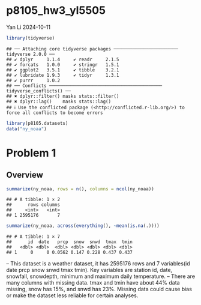 p8105_hw3_yl5505
================
Yan Li
2024-10-11

``` r
library(tidyverse)
```

    ## ── Attaching core tidyverse packages ──────────────────────── tidyverse 2.0.0 ──
    ## ✔ dplyr     1.1.4     ✔ readr     2.1.5
    ## ✔ forcats   1.0.0     ✔ stringr   1.5.1
    ## ✔ ggplot2   3.5.1     ✔ tibble    3.2.1
    ## ✔ lubridate 1.9.3     ✔ tidyr     1.3.1
    ## ✔ purrr     1.0.2     
    ## ── Conflicts ────────────────────────────────────────── tidyverse_conflicts() ──
    ## ✖ dplyr::filter() masks stats::filter()
    ## ✖ dplyr::lag()    masks stats::lag()
    ## ℹ Use the conflicted package (<http://conflicted.r-lib.org/>) to force all conflicts to become errors

``` r
library(p8105.datasets)
data("ny_noaa")
```

# Problem 1

## Overview

``` r
summarize(ny_noaa, rows = n(), columns = ncol(ny_noaa))
```

    ## # A tibble: 1 × 2
    ##      rows columns
    ##     <int>   <int>
    ## 1 2595176       7

``` r
summarize(ny_noaa, across(everything(), ~mean(is.na(.))))
```

    ## # A tibble: 1 × 7
    ##      id  date   prcp  snow  snwd  tmax  tmin
    ##   <dbl> <dbl>  <dbl> <dbl> <dbl> <dbl> <dbl>
    ## 1     0     0 0.0562 0.147 0.228 0.437 0.437

– This dataset is a weather dataset, it has 2595176 rows and 7
variables(id date prcp snow snwd tmax tmin). Key variables are station
id, date, snowfall, snowdepth, minimum and maximum daily temperature. –
There are many columns with missing data. tmax and tmin have about 44%
data missing, snow has 15%, and snwd has 23%. Missing data could cause
bias or make the dataset less reliable for certain analyses.
